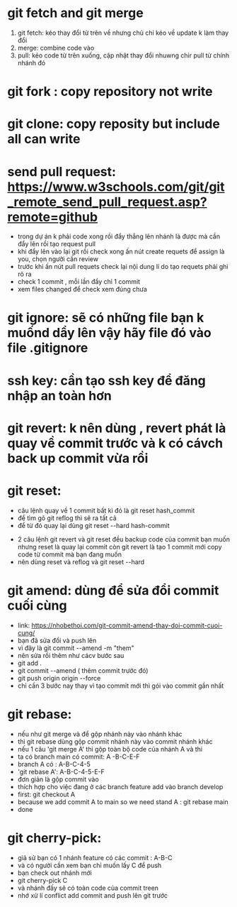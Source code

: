 # git fetch and git  merge
 1. git fetch: kéo thay đổi từ trên về nhưng chủ chỉ kéo về update k làm thay đổi 
 2. merge: combine code vào
 3. pull: kéo code từ trên xuống, cập nhật thay đổi nhuwng chir pull từ chính nhánh đó 

 # git fork : copy repository not write 
 # git clone: copy reposity but include all can write 
 # send pull request: https://www.w3schools.com/git/git_remote_send_pull_request.asp?remote=github 
 - trong dự án k phải code xong rồi đẩy thẳng lên nhánh là được mà cần đẩy lên rồi tạo request pull 
 - khi đẩy lên vào lại git rồi check xong ấn nút create requets để assign là you, chọn người cần review 
 - trước khi ấn nút pull requets check lại nội dung lí do tạo requets phải ghi rõ ra
 - check 1 commit , mỗi lần đẩy chỉ 1 commit 
 - xem files changed để check xem đúng chưa 

 # git ignore: sẽ có những file bạn k muốnd dẩy lên vậy hãy file đó vào file .gitignore 
 # ssh key: cần tạo ssh key để đăng nhập an toàn hơn 

# git revert: k nên dùng , revert phát là quay về commit trước và k có cávch back up commit vừa rồi 

# git reset: 
- câu lệnh quay về 1 commit bất kì đó là git reset hash_commit
- để tìm gõ git reflog thì sẽ ra tất cả 
- để từ đó quay lại dùng git reset --hard hash-commit 

* 2 câu lệnh git revert và git reset đều backup code của commit bạn muốn nhưng reset là quay lại commit còn git revert là tạo 1 commit mới copy code từ commit mà bạn đang muốn
* nên dùng reset và reflog và git reset --hard 

# git amend: dùng để sửa đổi commit cuối cùng 
- link:  https://nhobethoi.com/git-commit-amend-thay-doi-commit-cuoi-cung/ 
- bạn đã sửa đổi và push lên 
- vì đây là git commit --amend -m "them"
- nên sửa rồi thêm như cácv bước sau 
- git add . 
- git commit --amend ( thêm commit trước đó)
- git push origin origin --force 
- chỉ cần 3 bước nay thay vì tạo commit mới thì gói vào commit gần nhất 

# git rebase: 
- nếu như git merge và để gộp nhánh này vào nhánh khác 
- thì git rebase dùng gộp commit nhánh này vào commit nhánh khác 
- nếu 1 câu 'git merge A' thì gộp toàn bộ code của nhánh A và thi
- ta có branch main có commit: A -B-C-E-F
- branch A có : A-B-C-4-5
- 'git rebase A': A-B-C-4-5-E-F 
- đơn giản là gộp commit vào 
- thích hợp cho việc đang ở các branch feature add vào branch develop 
- first: git checkout A
- because we add commit A to main so we need stand A : git rebase main 
- done 

# git cherry-pick: 
- giả sử bạn có 1 nhánh feature có các commit : A-B-C 
- và có người cần xem bạn chỉ muốn lấy C để push
- bạn check out nhánh mới
- git cherry-pick C
- và nhánh đấy sẽ có toàn code của commit treen
- nhớ xử lí conflict add commit and push lên git trước 
